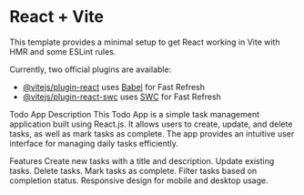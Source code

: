 # React + Vite

This template provides a minimal setup to get React working in Vite with HMR and some ESLint rules.

Currently, two official plugins are available:

- [@vitejs/plugin-react](https://github.com/vitejs/vite-plugin-react/blob/main/packages/plugin-react/README.md) uses [Babel](https://babeljs.io/) for Fast Refresh
- [@vitejs/plugin-react-swc](https://github.com/vitejs/vite-plugin-react-swc) uses [SWC](https://swc.rs/) for Fast Refresh


Todo App
Description
This Todo App is a simple task management application built using React.js. It allows users to create, update, and delete tasks, as well as mark tasks as complete. The app provides an intuitive user interface for managing daily tasks efficiently.

Features
Create new tasks with a title and description.
Update existing tasks.
Delete tasks.
Mark tasks as complete.
Filter tasks based on completion status.
Responsive design for mobile and desktop usage.
